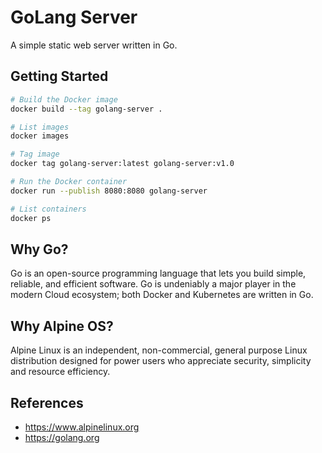 # GoLang Server

A simple static web server written in Go.

## Getting Started

```bash
# Build the Docker image
docker build --tag golang-server .

# List images
docker images

# Tag image
docker tag golang-server:latest golang-server:v1.0

# Run the Docker container
docker run --publish 8080:8080 golang-server

# List containers
docker ps
```

## Why Go?

Go is an open-source programming language that lets you
build simple, reliable, and efficient software. Go is
undeniably a major player in the modern Cloud ecosystem;
both Docker and Kubernetes are written in Go.

## Why Alpine OS?

Alpine Linux is an independent, non-commercial, general
purpose Linux distribution designed for power users who
appreciate security, simplicity and resource efficiency.

## References

- https://www.alpinelinux.org
- https://golang.org
